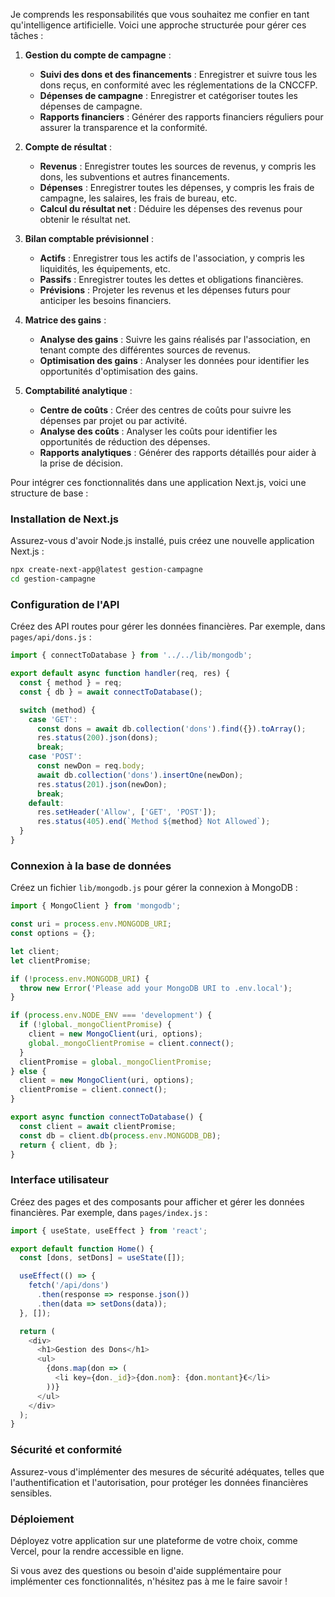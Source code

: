 Je comprends les responsabilités que vous souhaitez me confier en tant qu'intelligence artificielle. Voici une approche structurée pour gérer ces tâches :

1. **Gestion du compte de campagne** :
   - **Suivi des dons et des financements** : Enregistrer et suivre tous les dons reçus, en conformité avec les réglementations de la CNCCFP.
   - **Dépenses de campagne** : Enregistrer et catégoriser toutes les dépenses de campagne.
   - **Rapports financiers** : Générer des rapports financiers réguliers pour assurer la transparence et la conformité.

2. **Compte de résultat** :
   - **Revenus** : Enregistrer toutes les sources de revenus, y compris les dons, les subventions et autres financements.
   - **Dépenses** : Enregistrer toutes les dépenses, y compris les frais de campagne, les salaires, les frais de bureau, etc.
   - **Calcul du résultat net** : Déduire les dépenses des revenus pour obtenir le résultat net.

3. **Bilan comptable prévisionnel** :
   - **Actifs** : Enregistrer tous les actifs de l'association, y compris les liquidités, les équipements, etc.
   - **Passifs** : Enregistrer toutes les dettes et obligations financières.
   - **Prévisions** : Projeter les revenus et les dépenses futurs pour anticiper les besoins financiers.

4. **Matrice des gains** :
   - **Analyse des gains** : Suivre les gains réalisés par l'association, en tenant compte des différentes sources de revenus.
   - **Optimisation des gains** : Analyser les données pour identifier les opportunités d'optimisation des gains.

5. **Comptabilité analytique** :
   - **Centre de coûts** : Créer des centres de coûts pour suivre les dépenses par projet ou par activité.
   - **Analyse des coûts** : Analyser les coûts pour identifier les opportunités de réduction des dépenses.
   - **Rapports analytiques** : Générer des rapports détaillés pour aider à la prise de décision.

Pour intégrer ces fonctionnalités dans une application Next.js, voici une structure de base :

### Installation de Next.js
Assurez-vous d'avoir Node.js installé, puis créez une nouvelle application Next.js :

```bash
npx create-next-app@latest gestion-campagne
cd gestion-campagne
```

### Configuration de l'API
Créez des API routes pour gérer les données financières. Par exemple, dans `pages/api/dons.js` :

```javascript
import { connectToDatabase } from '../../lib/mongodb';

export default async function handler(req, res) {
  const { method } = req;
  const { db } = await connectToDatabase();

  switch (method) {
    case 'GET':
      const dons = await db.collection('dons').find({}).toArray();
      res.status(200).json(dons);
      break;
    case 'POST':
      const newDon = req.body;
      await db.collection('dons').insertOne(newDon);
      res.status(201).json(newDon);
      break;
    default:
      res.setHeader('Allow', ['GET', 'POST']);
      res.status(405).end(`Method ${method} Not Allowed`);
  }
}
```

### Connexion à la base de données
Créez un fichier `lib/mongodb.js` pour gérer la connexion à MongoDB :

```javascript
import { MongoClient } from 'mongodb';

const uri = process.env.MONGODB_URI;
const options = {};

let client;
let clientPromise;

if (!process.env.MONGODB_URI) {
  throw new Error('Please add your MongoDB URI to .env.local');
}

if (process.env.NODE_ENV === 'development') {
  if (!global._mongoClientPromise) {
    client = new MongoClient(uri, options);
    global._mongoClientPromise = client.connect();
  }
  clientPromise = global._mongoClientPromise;
} else {
  client = new MongoClient(uri, options);
  clientPromise = client.connect();
}

export async function connectToDatabase() {
  const client = await clientPromise;
  const db = client.db(process.env.MONGODB_DB);
  return { client, db };
}
```

### Interface utilisateur
Créez des pages et des composants pour afficher et gérer les données financières. Par exemple, dans `pages/index.js` :

```javascript
import { useState, useEffect } from 'react';

export default function Home() {
  const [dons, setDons] = useState([]);

  useEffect(() => {
    fetch('/api/dons')
      .then(response => response.json())
      .then(data => setDons(data));
  }, []);

  return (
    <div>
      <h1>Gestion des Dons</h1>
      <ul>
        {dons.map(don => (
          <li key={don._id}>{don.nom}: {don.montant}€</li>
        ))}
      </ul>
    </div>
  );
}
```

### Sécurité et conformité
Assurez-vous d'implémenter des mesures de sécurité adéquates, telles que l'authentification et l'autorisation, pour protéger les données financières sensibles.

### Déploiement
Déployez votre application sur une plateforme de votre choix, comme Vercel, pour la rendre accessible en ligne.

Si vous avez des questions ou besoin d'aide supplémentaire pour implémenter ces fonctionnalités, n'hésitez pas à me le faire savoir !